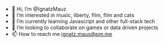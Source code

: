 - 👋 Hi, I’m @IgnatzMauz
- 👀 I’m interested in music, liberty, film, film and cats
- 🌱 I’m currently learning Javascript and other full-stack tech
- 💞️ I’m looking to collaborate on games or data driven projects
- 📫 How to reach me ignatz.maus@pm.me

<!---
IgnatzMauz/IgnatzMauz is a ✨ special ✨ repository because its `README.md` (this file) appears on your GitHub profile.
You can click the Preview link to take a look at your changes.
--->
